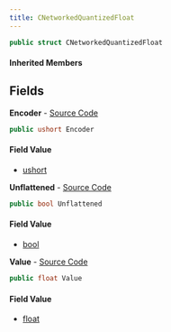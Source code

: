 ```yaml
---
title: CNetworkedQuantizedFloat
---
```


```csharp
public struct CNetworkedQuantizedFloat
```

#### Inherited Members

## Fields

**Encoder** - [Source Code](https://github.com/swiftly-solution/swiftlys2/blob/master/managed/src/SwiftlyS2.Shared/Natives/Structs/CNetworkedQuantizedFloat.cs#L12)

```csharp
public ushort Encoder
```

#### Field Value

- [ushort](https://learn.microsoft.com/dotnet/api/system.uint16)

**Unflattened** - [Source Code](https://github.com/swiftly-solution/swiftlys2/blob/master/managed/src/SwiftlyS2.Shared/Natives/Structs/CNetworkedQuantizedFloat.cs#L15)

```csharp
public bool Unflattened
```

#### Field Value

- [bool](https://learn.microsoft.com/dotnet/api/system.boolean)

**Value** - [Source Code](https://github.com/swiftly-solution/swiftlys2/blob/master/managed/src/SwiftlyS2.Shared/Natives/Structs/CNetworkedQuantizedFloat.cs#L9)

```csharp
public float Value
```

#### Field Value

- [float](https://learn.microsoft.com/dotnet/api/system.single)

